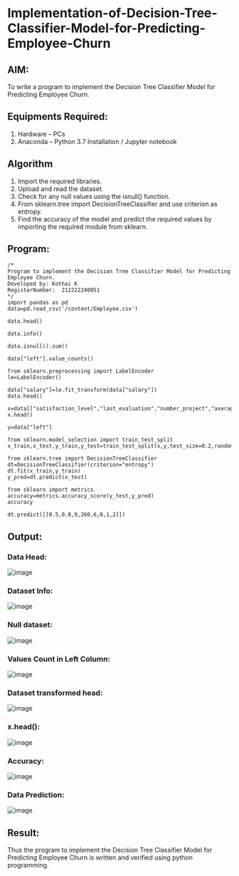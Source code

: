 # Implementation-of-Decision-Tree-Classifier-Model-for-Predicting-Employee-Churn

## AIM:
To write a program to implement the Decision Tree Classifier Model for Predicting Employee Churn.

## Equipments Required:
1. Hardware – PCs
2. Anaconda – Python 3.7 Installation / Jupyter notebook

## Algorithm
1. Import the required libraries.
2. Upload and read the dataset.
3. Check for any null values using the isnull() function.
4. From sklearn.tree import DecisionTreeClassifier and use criterion as entropy.
5. Find the accuracy of the model and predict the required values by importing the required module from sklearn.

## Program:
```
/*
Program to implement the Decision Tree Classifier Model for Predicting Employee Churn.
Developed by: Kothai K
RegisterNumber:  212222240051
*/
import pandas as pd
data=pd.read_csv('/content/Employee.csv')

data.head()

data.info()

data.isnull().sum()

data["left"].value_counts()

from sklearn.preprocessing import LabelEncoder
le=LabelEncoder()

data["salary"]=le.fit_transform(data["salary"])
data.head()

x=data[["satisfaction_level","last_evaluation","number_project","average_montly_hours","time_spend_company","Work_accident","promotion_last_5years","salary"]]
x.head()

y=data["left"]

from sklearn.model_selection import train_test_split
x_train,x_test,y_train,y_test=train_test_split(x,y,test_size=0.2,random_state=100)

from sklearn.tree import DecisionTreeClassifier
dt=DecisionTreeClassifier(criterion="entropy")
dt.fit(x_train,y_train)
y_pred=dt.predict(x_test)

from sklearn import metrics
accuracy=metrics.accuracy_score(y_test,y_pred)
accuracy

dt.predict([[0.5,0.8,9,260,6,0,1,2]])
```

## Output:
### Data Head:
![image](https://github.com/Nethraa24/Implementation-of-Decision-Tree-Classifier-Model-for-Predicting-Employee-Churn/assets/121215786/8850104f-05c5-44ac-af22-ad93fb88abe7)

### Dataset Info:
![image](https://github.com/Nethraa24/Implementation-of-Decision-Tree-Classifier-Model-for-Predicting-Employee-Churn/assets/121215786/9b2b5660-3d11-4747-8244-35f4ff1b94a8)

### Null dataset:
![image](https://github.com/Nethraa24/Implementation-of-Decision-Tree-Classifier-Model-for-Predicting-Employee-Churn/assets/121215786/40aea425-2092-4bed-852f-e618627784bc)

### Values Count in Left Column:
![image](https://github.com/Nethraa24/Implementation-of-Decision-Tree-Classifier-Model-for-Predicting-Employee-Churn/assets/121215786/f9b639ea-ba36-4e3f-841c-16b4dce87b10)


### Dataset transformed head:
![image](https://github.com/Nethraa24/Implementation-of-Decision-Tree-Classifier-Model-for-Predicting-Employee-Churn/assets/121215786/970953ab-f37c-4739-83e2-1c0d5cb0d8d9)

### x.head():
![image](https://github.com/Nethraa24/Implementation-of-Decision-Tree-Classifier-Model-for-Predicting-Employee-Churn/assets/121215786/34760264-f038-4f2b-83ee-a56128efada6)

### Accuracy:
![image](https://github.com/Nethraa24/Implementation-of-Decision-Tree-Classifier-Model-for-Predicting-Employee-Churn/assets/121215786/1d1a55c7-8c3e-46eb-a5a1-2b26eaeb5caa)

### Data Prediction:
![image](https://github.com/Nethraa24/Implementation-of-Decision-Tree-Classifier-Model-for-Predicting-Employee-Churn/assets/121215786/0443eb09-e704-4d1d-bbdb-99dcdd722377)


## Result:
Thus the program to implement the  Decision Tree Classifier Model for Predicting Employee Churn is written and verified using python programming.
